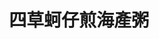 ---
title: "四草蚵仔煎海產粥"
description: "四草蚵仔煎海產粥"
layout: shop
keywords:
  - 美食競賽
  - 台灣美食
  - 美食精選
datePublished: "2025-06-30"
dateModified: "2025-07-05"
city: "台南市"
district: "東區"
address: "台南市東區林森路一段316號"
phone: "0915809885"
geo: "22.98290440365182, 120.21947612764448"
google_map: "https://maps.app.goo.gl/wH61jw2Y4JkMKwXn6"
footinder: "https://footinder.com.tw/%E5%8F%B0%E5%8D%97%E5%B8%82%E6%9D%B1%E5%8D%80/114425/"
official: "https://www.facebook.com/p/%E5%9B%9B%E8%8D%89%E8%9A%B5%E4%BB%94%E7%85%8E%E6%A0%AA%E5%BC%8F%E6%9C%83%E7%A4%BE-100054660180752/"
award:
  - name: "夜市王"
    year: "2024"
    entries:
      - nightMarket: "大東夜市"
        food_type: "蚵仔煎"
        rank: "第七名"

---